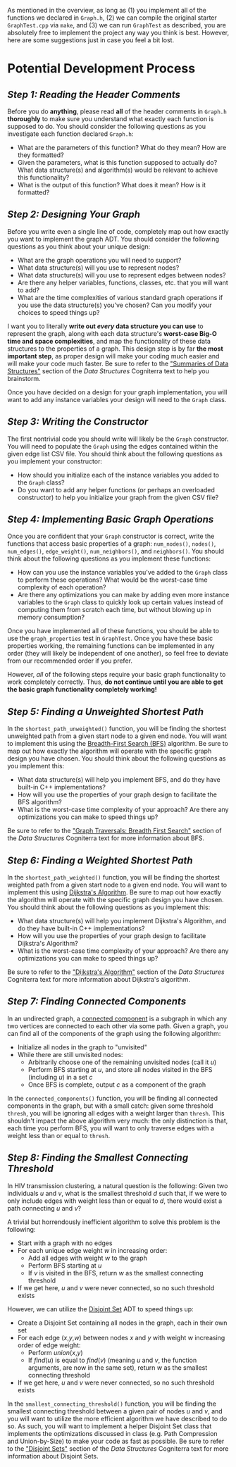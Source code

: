 As mentioned in the overview, as long as (1) you implement all of the functions we declared in `Graph.h`, (2) we can compile the original starter `GraphTest.cpp` via `make`, and (3) we can run `GraphTest` as described, you are absolutely free to implement the project any way you think is best. However, here are some suggestions just in case you feel a bit lost.

# Potential Development Process
## *Step 1: Reading the Header Comments*
Before you do **anything**, please read **all** of the header comments in `Graph.h` **thoroughly** to make sure you understand what exactly each function is supposed to do. You should consider the following questions as you investigate each function declared `Graph.h`:

* What are the parameters of this function? What do they mean? How are they formatted?
* Given the parameters, what is this function supposed to actually do? What data structure(s) and algorithm(s) would be relevant to achieve this functionality?
* What is the output of this function? What does it mean? How is it formatted?

## *Step 2: Designing Your Graph*
Before you write even a single line of code, completely map out how exactly you want to implement the graph ADT. You should consider the following questions as you think about your unique design:

* What are the graph operations you will need to support?
* What data structure(s) will you use to represent nodes?
* What data structure(s) will you use to represent edges between nodes?
* Are there any helper variables, functions, classes, etc. that you will want to add?
* What are the time complexities of various standard graph operations if you use the data structure(s) you've chosen? Can you modify your choices to speed things up?

I want you to literally **write out *every* data structure you can use** to represent the graph, along with each data structure's **worst-case Big-O time and space complexities**, and map the functionality of these data structures to the properties of a graph. This design step is by far **the most important step**, as proper design will make your coding much easier and will make your code much faster. Be sure to refer to the ["Summaries of Data Structures"](https://cogniterra.org/lesson/37563) section of the *Data Structures* Cogniterra text to help you brainstorm.

Once you have decided on a design for your graph implementation, you will want to add any instance variables your design will need to the `Graph` class.

## *Step 3: Writing the Constructor*
The first nontrivial code you should write will likely be the `Graph` constructor. You will need to populate the `Graph` using the edges contained within the given edge list CSV file. You should think about the following questions as you implement your constructor:

* How should you initialize each of the instance variables you added to the `Graph` class?
* Do you want to add any helper functions (or perhaps an overloaded constructor) to help you initialize your graph from the given CSV file?

## *Step 4: Implementing Basic Graph Operations*
Once you are confident that your `Graph` constructor is correct, write the functions that access basic properties of a graph: `num_nodes()`, `nodes()`, `num_edges()`, `edge_weight()`, `num_neighbors()`, and `neighbors()`. You should think about the following questions as you implement these functions:

* How can you use the instance variables you've added to the `Graph` class to perform these operations? What would be the worst-case time complexity of each operation?
* Are there any optimizations you can make by adding even more instance variables to the `Graph` class to quickly look up certain values instead of computing them from scratch each time, but without blowing up in memory consumption?

Once you have implemented all of these functions, you should be able to use the `graph_properties` test in `GraphTest`. Once you have these basic properties working, the remaining functions can be implemented in any order (they will likely be independent of one another), so feel free to deviate from our recommended order if you prefer.

However, *all* of the following steps require your basic graph functionality to work completely correctly. Thus, **do not continue until you are able to get the basic graph functionality completely working!**

## *Step 5: Finding a Unweighted Shortest Path*
In the `shortest_path_unweighted()` function, you will be finding the shortest unweighted path from a given start node to a given end node. You will want to implement this using the [Breadth-First Search (BFS)](https://en.wikipedia.org/wiki/Breadth-first_search) algorithm. Be sure to map out how exactly the algorithm will operate with the specific graph design you have chosen. You should think about the following questions as you implement this:

* What data structure(s) will help you implement BFS, and do they have built-in C++ implementations?
* How will you use the properties of your graph design to facilitate the BFS algorithm?
* What is the worst-case time complexity of your approach? Are there any optimizations you can make to speed things up?

Be sure to refer to the ["Graph Traversals: Breadth First Search"](https://cogniterra.org/lesson/37512) section of the *Data Structures* Cogniterra text for more information about BFS.

## *Step 6: Finding a Weighted Shortest Path*
In the `shortest_path_weighted()` function, you will be finding the shortest weighted path from a given start node to a given end node. You will want to implement this using [Dijkstra's Algorithm](https://en.wikipedia.org/wiki/Dijkstra%27s_algorithm). Be sure to map out how exactly the algorithm will operate with the specific graph design you have chosen. You should think about the following questions as you implement this:

* What data structure(s) will help you implement Dijkstra's Algorithm, and do they have built-in C++ implementations?
* How will you use the properties of your graph design to facilitate Dijkstra's Algorithm?
* What is the worst-case time complexity of your approach? Are there any optimizations you can make to speed things up?

Be sure to refer to the ["Dijkstra's Algorithm"](https://cogniterra.org/lesson/37513) section of the *Data Structures* Cogniterra text for more information about Dijkstra's algorithm.

## *Step 7: Finding Connected Components*
In an undirected graph, a [connected component](https://en.wikipedia.org/wiki/Component_(graph_theory)) is a subgraph in which any two vertices are connected to each other via some path. Given a graph, you can find all of the components of the graph using the following algorithm:

* Initialize all nodes in the graph to "unvisited"
* While there are still unvisited nodes:
    * Arbitrarily choose one of the remaining unvisited nodes (call it *u*)
    * Perform BFS starting at *u*, and store all nodes visited in the BFS (including *u*) in a set *c*
    * Once BFS is complete, output *c* as a component of the graph

In the `connected_components()` function, you will be finding all connected components in the graph, but with a small catch: given some threshold `thresh`, you will be ignoring all edges with a weight larger than `thresh`. This shouldn't impact the above algorithm very much: the only distinction is that, each time you perform BFS, you will want to only traverse edges with a weight less than or equal to `thresh`.

## *Step 8: Finding the Smallest Connecting Threshold*
In HIV transmission clustering, a natural question is the following: Given two individuals *u* and *v*, what is the smallest threshold *d* such that, if we were to only include edges with weight less than or equal to *d*, there would exist a path connecting *u* and *v*?

A trivial but horrendously inefficient algorithm to solve this problem is the following:

* Start with a graph with no edges
* For each unique edge weight *w* in increasing order:
    * Add all edges with weight *w* to the graph
    * Perform BFS starting at *u*
    * If *v* is visited in the BFS, return *w* as the smallest connecting threshold
* If we get here, *u* and *v* were never connected, so no such threshold exists

However, we can utilize the [Disjoint Set](https://en.wikipedia.org/wiki/Disjoint-set_data_structure) ADT to speed things up:

* Create a Disjoint Set containing all nodes in the graph, each in their own set
* For each edge (*x*,*y*,*w*) between nodes *x* and *y* with weight *w* increasing order of edge weight:
    * Perform *union*(*x*,*y*)
    * If *find*(*u*) is equal to *find*(*v*) (meaning *u* and *v*, the function arguments, are now in the same set), return *w* as the smallest connecting threshold
* If we get here, *u* and *v* were never connected, so no such threshold exists

In the `smallest_connecting_threshold()` function, you will be finding the smallest connecting threshold between a given pair of nodes *u* and *v*, and you will want to utilize the more efficient algorithm we have described to do so. As such, you will want to implement a helper Disjoint Set class that implements the optimizations discussed in class (e.g. Path Compression and Union-by-Size) to make your code as fast as possible. Be sure to refer to the ["Disjoint Sets"](https://cogniterra.org/lesson/37525) section of the *Data Structures* Cogniterra text for more information about Disjoint Sets.
